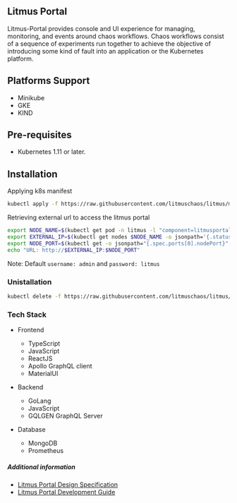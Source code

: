 ## Litmus Portal

Litmus-Portal provides console and UI experience for managing, monitoring, and events around chaos workflows. Chaos workflows consist of a sequence of experiments run together to achieve the objective of introducing some kind of fault into an application or the Kubernetes platform.

## Platforms Support

- Minikube
- GKE
- KIND

## Pre-requisites

- Kubernetes 1.11 or later.

## Installation

Applying k8s manifest

```bash
kubectl apply -f https://raw.githubusercontent.com/litmuschaos/litmus/master/litmus-portal/k8s-manifest.yml
```

Retrieving external url to access the litmus portal

```bash
export NODE_NAME=$(kubectl get pod -n litmus -l "component=litmusportal-frontend" -o=jsonpath='{.items[*].spec.nodeName}')
export EXTERNAL_IP=$(kubectl get nodes $NODE_NAME -o jsonpath='{.status.addresses[?(@.type=="ExternalIP")].address}')
export NODE_PORT=$(kubectl get -o jsonpath="{.spec.ports[0].nodePort}" services litmusportal-frontend-service -n litmus)
echo "URL: http://$EXTERNAL_IP:$NODE_PORT"
```

Note: Default `username: admin` and `password: litmus`

### Unistallation

```bash
kubectl delete -f https://raw.githubusercontent.com/litmuschaos/litmus/master/litmus-portal/k8s-manifest.yml
```

### Tech Stack

- Frontend
  - TypeScript
  - JavaScript
  - ReactJS
  - Apollo GraphQL client
  - MaterialUI
- Backend
  - GoLang
  - JavaScript
  - GQLGEN GraphQL Server
- Database

  - MongoDB
  - Prometheus

##### Additional information

- <a href="https://github.com/litmuschaos/litmus/wiki/portal-design-spec" target="_blank">Litmus Portal Design Specification</a><br>
- <a href="https://github.com/litmuschaos/litmus/wiki/Litmus-Portal-Development-Guide" target="_blank">Litmus Portal Development Guide</a>

